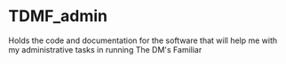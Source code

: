 # TDMF_admin
Holds the code and documentation for the software that will help me with my administrative tasks in running The DM's Familiar
